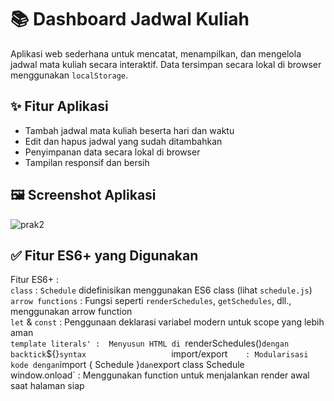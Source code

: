 # 📚 Dashboard Jadwal Kuliah

Aplikasi web sederhana untuk mencatat, menampilkan, dan mengelola jadwal mata kuliah secara interaktif. Data tersimpan secara lokal di browser menggunakan `localStorage`.

## ✨ Fitur Aplikasi

- Tambah jadwal mata kuliah beserta hari dan waktu
- Edit dan hapus jadwal yang sudah ditambahkan
- Penyimpanan data secara lokal di browser
- Tampilan responsif dan bersih

## 🖼️ Screenshot Aplikasi
![prak2](https://github.com/user-attachments/assets/10c7288e-3135-402f-b0cc-0a3150441569)



## ✅ Fitur ES6+ yang Digunakan

 Fitur ES6+ :                                                                             
 `class`             :   `Schedule` didefinisikan menggunakan ES6 class (lihat `schedule.js`)                
 `arrow functions`   :  Fungsi seperti `renderSchedules`, `getSchedules`, dll., menggunakan arrow function   
 `let` & `const`     :  Penggunaan deklarasi variabel modern untuk scope yang lebih aman                    
 `template literals' :  Menyusun HTML di `renderSchedules()` dengan backtick `${}` syntax                   
 `import/export`     : Modularisasi kode dengan `import { Schedule }` dan `export class Schedule`          
 `window.onload`     : Menggunakan function untuk menjalankan render awal saat halaman siap                





